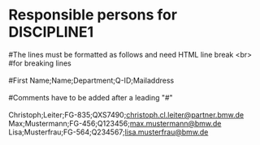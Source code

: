 # Responsible persons for DISCIPLINE1<br>

#The lines must be formatted as follows and need HTML line break \<br\> <br>
#for breaking lines<br>
<br>
#First Name;Name;Department;Q-ID;Mailaddress<br>
<br>
#Comments have to be added after a leading "#"<br>
<br>
Christoph;Leiter;FG-835;QXS7490;christoph.cl.leiter@partner.bmw.de<br>
Max;Mustermann;FG-456;Q123456;max.mustermann@bmw.de<br>
Lisa;Musterfrau;FG-564;Q234567;lisa.musterfrau@bmw.de<br>